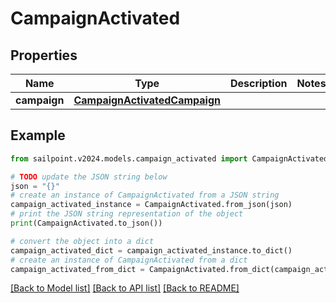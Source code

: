 # CampaignActivated


## Properties

Name | Type | Description | Notes
------------ | ------------- | ------------- | -------------
**campaign** | [**CampaignActivatedCampaign**](CampaignActivatedCampaign.md) |  | 

## Example

```python
from sailpoint.v2024.models.campaign_activated import CampaignActivated

# TODO update the JSON string below
json = "{}"
# create an instance of CampaignActivated from a JSON string
campaign_activated_instance = CampaignActivated.from_json(json)
# print the JSON string representation of the object
print(CampaignActivated.to_json())

# convert the object into a dict
campaign_activated_dict = campaign_activated_instance.to_dict()
# create an instance of CampaignActivated from a dict
campaign_activated_from_dict = CampaignActivated.from_dict(campaign_activated_dict)
```
[[Back to Model list]](../README.md#documentation-for-models) [[Back to API list]](../README.md#documentation-for-api-endpoints) [[Back to README]](../README.md)


